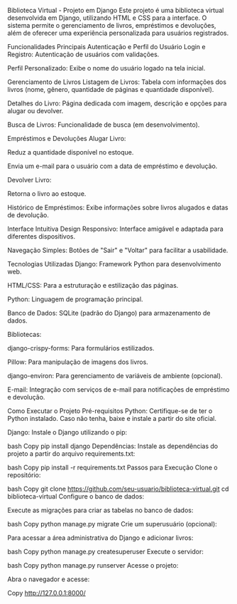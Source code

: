 Biblioteca Virtual - Projeto em Django
Este projeto é uma biblioteca virtual desenvolvida em Django, utilizando HTML e CSS para a interface. O sistema permite o gerenciamento de livros, empréstimos e devoluções, além de oferecer uma experiência personalizada para usuários registrados.

Funcionalidades Principais
Autenticação e Perfil do Usuário
Login e Registro: Autenticação de usuários com validações.

Perfil Personalizado: Exibe o nome do usuário logado na tela inicial.

Gerenciamento de Livros
Listagem de Livros: Tabela com informações dos livros (nome, gênero, quantidade de páginas e quantidade disponível).

Detalhes do Livro: Página dedicada com imagem, descrição e opções para alugar ou devolver.

Busca de Livros: Funcionalidade de busca (em desenvolvimento).

Empréstimos e Devoluções
Alugar Livro:

Reduz a quantidade disponível no estoque.

Envia um e-mail para o usuário com a data de empréstimo e devolução.

Devolver Livro:

Retorna o livro ao estoque.

Histórico de Empréstimos: Exibe informações sobre livros alugados e datas de devolução.

Interface Intuitiva
Design Responsivo: Interface amigável e adaptada para diferentes dispositivos.

Navegação Simples: Botões de "Sair" e "Voltar" para facilitar a usabilidade.

Tecnologias Utilizadas
Django: Framework Python para desenvolvimento web.

HTML/CSS: Para a estruturação e estilização das páginas.

Python: Linguagem de programação principal.

Banco de Dados: SQLite (padrão do Django) para armazenamento de dados.

Bibliotecas:

django-crispy-forms: Para formulários estilizados.

Pillow: Para manipulação de imagens dos livros.

django-environ: Para gerenciamento de variáveis de ambiente (opcional).

E-mail: Integração com serviços de e-mail para notificações de empréstimo e devolução.

Como Executar o Projeto
Pré-requisitos
Python: Certifique-se de ter o Python instalado. Caso não tenha, baixe e instale a partir do site oficial.

Django: Instale o Django utilizando o pip:

bash
Copy
pip install django
Dependências: Instale as dependências do projeto a partir do arquivo requirements.txt:

bash
Copy
pip install -r requirements.txt
Passos para Execução
Clone o repositório:

bash
Copy
git clone https://github.com/seu-usuario/biblioteca-virtual.git
cd biblioteca-virtual
Configure o banco de dados:

Execute as migrações para criar as tabelas no banco de dados:

bash
Copy
python manage.py migrate
Crie um superusuário (opcional):

Para acessar a área administrativa do Django e adicionar livros:

bash
Copy
python manage.py createsuperuser
Execute o servidor:

bash
Copy
python manage.py runserver
Acesse o projeto:

Abra o navegador e acesse:

Copy
http://127.0.0.1:8000/
